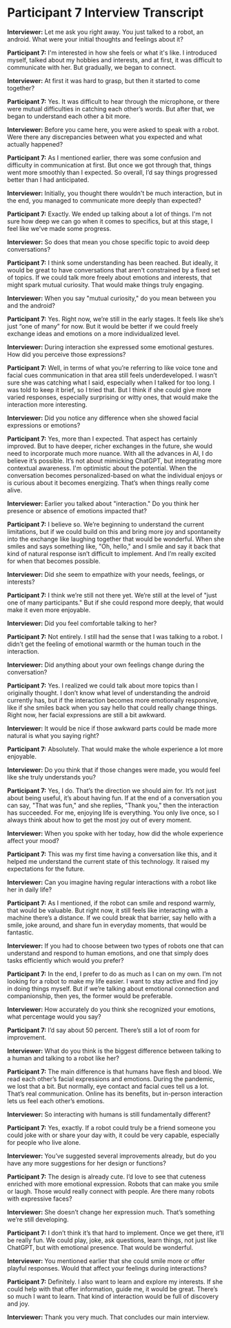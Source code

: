 # Participant 7 Interview Transcript

**Interviewer:** Let me ask you right away. You just talked to a robot, an android. What were your initial thoughts and feelings about it?

**Participant 7:** I'm interested in how she feels or what it's like. I introduced myself, talked about my hobbies and interests, and at first, it was difficult to communicate with her. But gradually, we began to connect.

**Interviewer:** At first it was hard to grasp, but then it started to come together?

**Participant 7:** Yes. It was difficult to hear through the microphone, or there were mutual difficulties in catching each other’s words. But after that, we began to understand each other a bit more.

**Interviewer:** Before you came here, you were asked to speak with a robot. Were there any discrepancies between what you expected and what actually happened?

**Participant 7:** As I mentioned earlier, there was some confusion and difficulty in communication at first. But once we got through that, things went more smoothly than I expected. So overall, I’d say things progressed better than I had anticipated.

**Interviewer:** Initially, you thought there wouldn't be much interaction, but in the end, you managed to communicate more deeply than expected?

**Participant 7:** Exactly. We ended up talking about a lot of things. I'm not sure how deep we can go when it comes to specifics, but at this stage, I feel like we've made some progress.

**Interviewer:** So does that mean you chose specific topic to avoid deep conversations?

**Participant 7:** I think some understanding has been reached. But ideally, it would be great to have conversations that aren't constrained by a fixed set of topics. If we could talk more freely about emotions and interests, that might spark mutual curiosity. That would make things truly engaging.

**Interviewer:** When you say "mutual curiosity," do you mean between you and the android?

**Participant 7:** Yes. Right now, we’re still in the early stages. It feels like she’s just “one of many” for now. But it would be better if we could freely exchange ideas and emotions on a more individualized level.

**Interviewer:** During interaction she expressed some emotional gestures. How did you perceive those expressions?

**Participant 7:** Well, in terms of what you’re referring to like voice tone and facial cues communication in that area still feels underdeveloped. I wasn’t sure she was catching what I said, especially when I talked for too long. I was told to keep it brief, so I tried that. But I think if she could give more varied responses, especially surprising or witty ones, that would make the interaction more interesting.

**Interviewer:** Did you notice any difference when she showed facial expressions or emotions?

**Participant 7:** Yes, more than I expected. That aspect has certainly improved. But to have deeper, richer exchanges in the future, she would need to incorporate much more nuance. With all the advances in AI, I do believe it’s possible. It’s not about mimicking ChatGPT, but integrating more contextual awareness. I'm optimistic about the potential. When the conversation becomes personalized-based on what the individual enjoys or is curious about it becomes energizing. That’s when things really come alive.

**Interviewer:** Earlier you talked about "interaction." Do you think her presence or absence of emotions impacted that?

**Participant 7:** I believe so. We’re beginning to understand the current limitations, but if we could build on this and bring more joy and spontaneity into the exchange like laughing together that would be wonderful. When she smiles and says something like, "Oh, hello," and I smile and say it back that kind of natural response isn’t difficult to implement. And I’m really excited for when that becomes possible.

**Interviewer:** Did she seem to empathize with your needs, feelings, or interests?

**Participant 7:** I think we’re still not there yet. We’re still at the level of "just one of many participants." But if she could respond more deeply, that would make it even more enjoyable.

**Interviewer:** Did you feel comfortable talking to her?

**Participant 7:** Not entirely. I still had the sense that I was talking to a robot. I didn’t get the feeling of emotional warmth or the human touch in the interaction.

**Interviewer:** Did anything about your own feelings change during the conversation?

**Participant 7:** Yes. I realized we could talk about more topics than I originally thought. I don’t know what level of understanding the android currently has, but if the interaction becomes more emotionally responsive, like if she smiles back when you say hello that could really change things. Right now, her facial expressions are still a bit awkward.

**Interviewer:** It would be nice if those awkward parts could be made more natural is what you saying right?

**Participant 7:** Absolutely. That would make the whole experience a lot more enjoyable.

**Interviewer:** Do you think that if those changes were made, you would feel like she truly understands you?

**Participant 7:** Yes, I do. That’s the direction we should aim for. It’s not just about being useful, it’s about having fun. If at the end of a conversation you can say, "That was fun," and she replies, "Thank you," then the interaction has succeeded. For me, enjoying life is everything. You only live once, so I always think about how to get the most joy out of every moment.

**Interviewer:** When you spoke with her today, how did the whole experience affect your mood?

**Participant 7:** This was my first time having a conversation like this, and it helped me understand the current state of this technology. It raised my expectations for the future.

**Interviewer:** Can you imagine having regular interactions with a robot like her in daily life?

**Participant 7:** As I mentioned, if the robot can smile and respond warmly, that would be valuable. But right now, it still feels like interacting with a machine there’s a distance. If we could break that barrier, say hello with a smile, joke around, and share fun in everyday moments, that would be fantastic.

**Interviewer:** If you had to choose between two types of robots one that can understand and respond to human emotions, and one that simply does tasks efficiently which would you prefer?

**Participant 7:** In the end, I prefer to do as much as I can on my own. I’m not looking for a robot to make my life easier. I want to stay active and find joy in doing things myself. But if we’re talking about emotional connection and companionship, then yes, the former would be preferable.

**Interviewer:** How accurately do you think she recognized your emotions, what percentage would you say?

**Participant 7:** I’d say about 50 percent. There’s still a lot of room for improvement.

**Interviewer:** What do you think is the biggest difference between talking to a human and talking to a robot like her?

**Participant 7:** The main difference is that humans have flesh and blood. We read each other’s facial expressions and emotions. During the pandemic, we lost that a bit. But normally, eye contact and facial cues tell us a lot. That’s real communication. Online has its benefits, but in-person interaction lets us feel each other’s emotions.

**Interviewer:** So interacting with humans is still fundamentally different?

**Participant 7:** Yes, exactly. If a robot could truly be a friend someone you could joke with or share your day with, it could be very capable, especially for people who live alone.

**Interviewer:** You’ve suggested several improvements already, but do you have any more suggestions for her design or functions?

**Participant 7:** The design is already cute. I’d love to see that cuteness enriched with more emotional expression. Robots that can make you smile or laugh. Those would really connect with people. Are there many robots with expressive faces?

**Interviewer:** She doesn’t change her expression much. That’s something we’re still developing.

**Participant 7:** I don’t think it’s that hard to implement. Once we get there, it’ll be really fun. We could play, joke, ask questions, learn things, not just like ChatGPT, but with emotional presence. That would be wonderful.

**Interviewer:** You mentioned earlier that she could smile more or offer playful responses. Would that affect your feelings during interactions?

**Participant 7:** Definitely. I also want to learn and explore my interests. If she could help with that offer information, guide me, it would be great. There’s so much I want to learn. That kind of interaction would be full of discovery and joy.

**Interviewer:** Thank you very much. That concludes our main interview.
